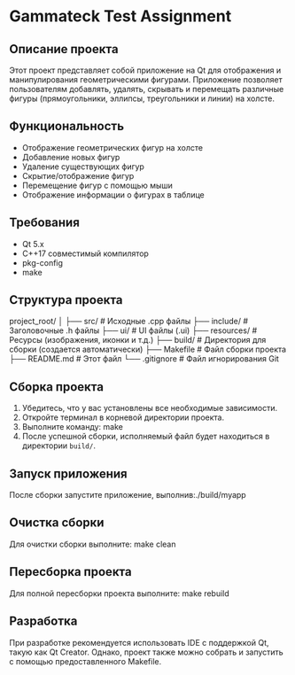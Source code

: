 # Gammateck Test Assignment

## Описание проекта

Этот проект представляет собой приложение на Qt для отображения и манипулирования геометрическими фигурами. Приложение позволяет пользователям добавлять, удалять, скрывать и перемещать различные фигуры (прямоугольники, эллипсы, треугольники и линии) на холсте.

## Функциональность

- Отображение геометрических фигур на холсте
- Добавление новых фигур
- Удаление существующих фигур
- Скрытие/отображение фигур
- Перемещение фигур с помощью мыши
- Отображение информации о фигурах в таблице

## Требования

- Qt 5.x
- C++17 совместимый компилятор
- pkg-config
- make

## Структура проекта
project_root/
│
├── src/ # Исходные .cpp файлы
├── include/ # Заголовочные .h файлы
├── ui/ # UI файлы (.ui)
├── resources/ # Ресурсы (изображения, иконки и т.д.)
├── build/ # Директория для сборки (создается автоматически)
├── Makefile # Файл сборки проекта
├── README.md # Этот файл
└── .gitignore # Файл игнорирования Git

## Сборка проекта

1. Убедитесь, что у вас установлены все необходимые зависимости.
2. Откройте терминал в корневой директории проекта.
3. Выполните команду: make
4. После успешной сборки, исполняемый файл будет находиться в директории `build/`.

## Запуск приложения

После сборки запустите приложение, выполнив:./build/myapp

## Очистка сборки

Для очистки сборки выполните:
make clean

## Пересборка проекта

Для полной пересборки проекта выполните:
make rebuild

## Разработка

При разработке рекомендуется использовать IDE с поддержкой Qt, такую как Qt Creator. Однако, проект также можно собрать и запустить с помощью предоставленного Makefile.
